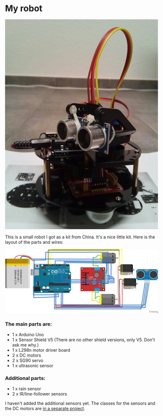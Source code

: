 # My robot

![robot photo](./robot.jpg)

This is a small robot I got as a kit from China. It's a nice little kit.
Here is the layout of the parts and wires:

![parts and wires](./My_Robot_Steckplatine.jpg)

### The main parts are:

* 1 x Arduino Uno
* 1 x Sensor Shield V5 (There are no other shield versions, only V5. Don't ask me why.)
* 1 x L298n motor driver board 
* 2 x DC motors
* 2 x SG90 servo
* 1 x ultrasonic sensor

### Additional parts:

* 1 x rain sensor
* 2 x IR/line-follower sensors

I haven't added the additional sensors yet.
The classes for the sensors and the DC motors are [in a separate project](https://github.com/texjoachim/my_arduino_libraries).

